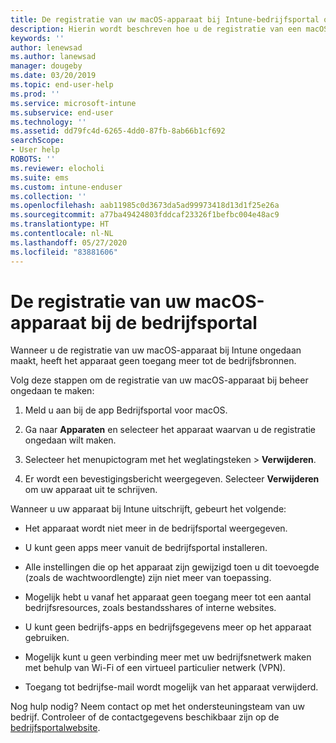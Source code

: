 ```yaml
---
title: De registratie van uw macOS-apparaat bij Intune-bedrijfsportal ongedaan maken | Microsoft Docs
description: Hierin wordt beschreven hoe u de registratie van een macOS-apparaat bij Bedrijfsportal ongedaan kunt maken
keywords: ''
author: lenewsad
ms.author: lanewsad
manager: dougeby
ms.date: 03/20/2019
ms.topic: end-user-help
ms.prod: ''
ms.service: microsoft-intune
ms.subservice: end-user
ms.technology: ''
ms.assetid: dd79fc4d-6265-4dd0-87fb-8ab66b1cf692
searchScope:
- User help
ROBOTS: ''
ms.reviewer: elocholi
ms.suite: ems
ms.custom: intune-enduser
ms.collection: ''
ms.openlocfilehash: aab11985c0d3673da5ad99973418d13d1f25e26a
ms.sourcegitcommit: a77ba49424803fddcaf23326f1befbc004e48ac9
ms.translationtype: HT
ms.contentlocale: nl-NL
ms.lasthandoff: 05/27/2020
ms.locfileid: "83881606"
---
```

# <a name="unenroll-your-macos-device-from-company-portal"></a>De registratie van uw macOS-apparaat bij de bedrijfsportal

Wanneer u de registratie van uw macOS-apparaat bij Intune ongedaan maakt, heeft het apparaat geen toegang meer tot de bedrijfsbronnen.

Volg deze stappen om de registratie van uw macOS-apparaat bij beheer ongedaan te maken:

1. Meld u aan bij de app Bedrijfsportal voor macOS.
2. Ga naar **Apparaten** en selecteer het apparaat waarvan u de registratie ongedaan wilt maken.

3. Selecteer het menupictogram met het weglatingsteken > **Verwijderen**.
4. Er wordt een bevestigingsbericht weergegeven. Selecteer **Verwijderen** om uw apparaat uit te schrijven. 

Wanneer u uw apparaat bij Intune uitschrijft, gebeurt het volgende:

- Het apparaat wordt niet meer in de bedrijfsportal weergegeven.

- U kunt geen apps meer vanuit de bedrijfsportal installeren.

- Alle instellingen die op het apparaat zijn gewijzigd toen u dit toevoegde (zoals de wachtwoordlengte) zijn niet meer van toepassing.

- Mogelijk hebt u vanaf het apparaat geen toegang meer tot een aantal bedrijfsresources, zoals bestandsshares of interne websites.

- U kunt geen bedrijfs-apps en bedrijfsgegevens meer op het apparaat gebruiken.

- Mogelijk kunt u geen verbinding meer met uw bedrijfsnetwerk maken met behulp van Wi-Fi of een virtueel particulier netwerk (VPN).

- Toegang tot bedrijfse-mail wordt mogelijk van het apparaat verwijderd.

Nog hulp nodig? Neem contact op met het ondersteuningsteam van uw bedrijf. Controleer of de contactgegevens beschikbaar zijn op de [bedrijfsportalwebsite](https://go.microsoft.com/fwlink/?linkid=2010980).
